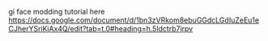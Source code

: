 gi face modding tutorial here https://docs.google.com/document/d/1bn3zVRkom8ebuGGdcLGdIuZeEu1eCJherYSriKjAx4Q/edit?tab=t.0#heading=h.5ldctrb7jrpv
